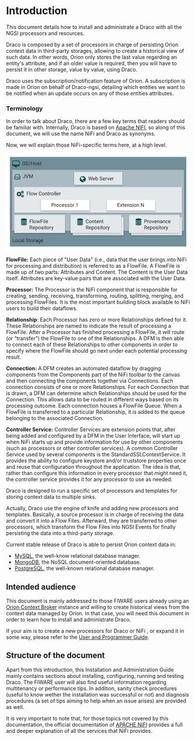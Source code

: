 # Introduction

This document details how to install and administrate a Draco with all the NGSI processors and resources.

Draco is composed by a set of processors in charge of persisting Orion context data in third-party storages, allowing to
create a historical view of such data. In other words, Orion only stores the last value regarding an entity's attribute,
and if an older value is required, then you will have to persist it in other storage, value by value, using Draco.

Draco uses the subscription/notification feature of Orion. A subscription is made in Orion on behalf of Draco-ngsi,
detailing which entities we want to be notified when an update occurs on any of those entities attributes.

### Terminology

In order to talk about Draco, there are a few key terms that readers should be familiar with. Internally, Draco is based
on [Apache NIFI](https://nifi.apache.org/), so along of this document, we will use the name NiFi and Draco as synonyms.

Now, we will explain those NiFi-specific terms here, at a high level.

![Architecture-Draco](../images/architecture-nifi.png)

**FlowFile:** Each piece of "User Data" (i.e., data that the user brings into NiFi for processing and distribution) is
referred to as a FlowFile. A FlowFile is made up of two parts: Attributes and Content. The Content is the User Data
itself. Attributes are key-value pairs that are associated with the User Data.

**Processor:** The Processor is the NiFi component that is responsible for creating, sending, receiving, transforming,
routing, splitting, merging, and processing FlowFiles. It is the most important building block available to NiFi users
to build their dataflows.

**Relationship**: Each Processor has zero or more Relationships defined for it. These Relationships are named to
indicate the result of processing a FlowFile. After a Processor has finished processing a FlowFile, it will route (or
“transfer”) the FlowFile to one of the Relationships. A DFM is then able to connect each of these Relationships to other
components in order to specify where the FlowFile should go next under each potential processing result.

**Connection:** A DFM creates an automated dataflow by dragging components from the Components part of the NiFi toolbar
to the canvas and then connecting the components together via Connections. Each connection consists of one or more
Relationships. For each Connection that is drawn, a DFM can determine which Relationships should be used for the
Connection. This allows data to be routed in different ways based on its processing outcome. Each connection houses a
FlowFile Queue. When a FlowFile is transferred to a particular Relationship, it is added to the queue belonging to the
associated Connection.

**Controller Service:** Controller Services are extension points that, after being added and configured by a DFM in the
User Interface, will start up when NiFi starts up and provide information for use by other components (such as
processors or other controller services). A common Controller Service used by several components is the
StandardSSLContextService. It provides the ability to configure keystore and/or truststore properties once and reuse
that configuration throughout the application. The idea is that, rather than configure this information in every
processor that might need it, the controller service provides it for any processor to use as needed.

Draco is designed to run a specific set of processors and templates for storing context data to multiple sinks.

Actually, Draco use the engine of knife and adding new processors and templates. Basically, a source processor is in
charge of receiving the data and convert it into a Flow Files. Afterward, they are transferred to other processors,
which transform the Flow Files into NGSI Events for finally persisting the data into a third-party storage.

Current stable release of Draco is able to persist Orion context data in:

-   [MySQL](https://www.mysql.com/), the well-know relational database manager.
-   [MongoDB](https://www.mongodb.org/), the NoSQL document-oriented database.
-   [PostgreSQL](http://www.postgresql.org/), the well-known relational database manager.

## Intended audience

This document is mainly addressed to those FIWARE users already using an
[Orion Context Broker](https://github.com/telefonicaid/fiware-orion) instance and willing to create historical views
from the context data managed by Orion. In that case, you will need this document in order to learn how to install and
administrate Draco.

If your aim is to create a new processors for Draco or NiFi , or expand it in some way, please refer to the
[User and Programmer Guide]().

## Structure of the document

Apart from this introduction, this Installation and Administration Guide mainly contains sections about installing,
configuring, running and testing Draco. The FIWARE user will also find useful information regarding multitenancy or
performance tips. In addition, sanity check procedures (useful to know wether the installation was successful or not)
and diagnosis procedures (a set of tips aiming to help when an issue arises) are provided as well.

It is very important to note that, for those topics not covered by this documentation, the official documentation of
[APACHE NiFI](https://nifi.apache.org/docs.html) provides a full and deeper explanation of all the services that NiFi
provides.
